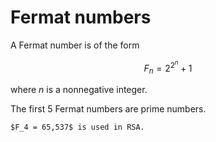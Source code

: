 # Fermat numbers

A Fermat number is of the form

$$
F_n = 2^{2^n}+1
$$

where $n$ is a nonnegative integer.

The first 5 Fermat numbers are prime numbers.

```admonish note
$F_4 = 65,537$ is used in RSA.
```
